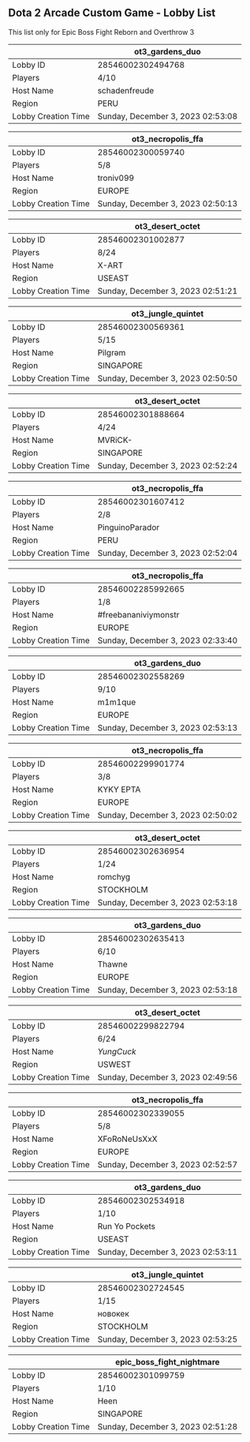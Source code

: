 ## Dota 2 Arcade Custom Game - Lobby List

This list only for Epic Boss Fight Reborn and Overthrow 3

|  | ot3_gardens_duo |
| ------ | ------ |
| Lobby ID | 28546002302494768 |
| Players | 4/10 |
| Host Name | schadenfreude |
| Region | PERU |
| Lobby Creation Time | Sunday, December 3, 2023 02:53:08 |


|  | ot3_necropolis_ffa |
| ------ | ------ |
| Lobby ID | 28546002300059740 |
| Players | 5/8 |
| Host Name | troniv099 |
| Region | EUROPE |
| Lobby Creation Time | Sunday, December 3, 2023 02:50:13 |


|  | ot3_desert_octet |
| ------ | ------ |
| Lobby ID | 28546002301002877 |
| Players | 8/24 |
| Host Name | X-ART |
| Region | USEAST |
| Lobby Creation Time | Sunday, December 3, 2023 02:51:21 |


|  | ot3_jungle_quintet |
| ------ | ------ |
| Lobby ID | 28546002300569361 |
| Players | 5/15 |
| Host Name | Pilɡrəm |
| Region | SINGAPORE |
| Lobby Creation Time | Sunday, December 3, 2023 02:50:50 |


|  | ot3_desert_octet |
| ------ | ------ |
| Lobby ID | 28546002301888664 |
| Players | 4/24 |
| Host Name | MVRiCK- |
| Region | SINGAPORE |
| Lobby Creation Time | Sunday, December 3, 2023 02:52:24 |


|  | ot3_necropolis_ffa |
| ------ | ------ |
| Lobby ID | 28546002301607412 |
| Players | 2/8 |
| Host Name | PinguinoParador |
| Region | PERU |
| Lobby Creation Time | Sunday, December 3, 2023 02:52:04 |


|  | ot3_necropolis_ffa |
| ------ | ------ |
| Lobby ID | 28546002285992665 |
| Players | 1/8 |
| Host Name | #freebananiviymonstr |
| Region | EUROPE |
| Lobby Creation Time | Sunday, December 3, 2023 02:33:40 |


|  | ot3_gardens_duo |
| ------ | ------ |
| Lobby ID | 28546002302558269 |
| Players | 9/10 |
| Host Name | m1m1que |
| Region | EUROPE |
| Lobby Creation Time | Sunday, December 3, 2023 02:53:13 |


|  | ot3_necropolis_ffa |
| ------ | ------ |
| Lobby ID | 28546002299901774 |
| Players | 3/8 |
| Host Name | KYKY EPTA |
| Region | EUROPE |
| Lobby Creation Time | Sunday, December 3, 2023 02:50:02 |


|  | ot3_desert_octet |
| ------ | ------ |
| Lobby ID | 28546002302636954 |
| Players | 1/24 |
| Host Name | romchyg |
| Region | STOCKHOLM |
| Lobby Creation Time | Sunday, December 3, 2023 02:53:18 |


|  | ot3_gardens_duo |
| ------ | ------ |
| Lobby ID | 28546002302635413 |
| Players | 6/10 |
| Host Name | Thawne |
| Region | EUROPE |
| Lobby Creation Time | Sunday, December 3, 2023 02:53:18 |


|  | ot3_desert_octet |
| ------ | ------ |
| Lobby ID | 28546002299822794 |
| Players | 6/24 |
| Host Name | $YungCuck$ |
| Region | USWEST |
| Lobby Creation Time | Sunday, December 3, 2023 02:49:56 |


|  | ot3_necropolis_ffa |
| ------ | ------ |
| Lobby ID | 28546002302339055 |
| Players | 5/8 |
| Host Name | XFoRoNeUsXxX |
| Region | EUROPE |
| Lobby Creation Time | Sunday, December 3, 2023 02:52:57 |


|  | ot3_gardens_duo |
| ------ | ------ |
| Lobby ID | 28546002302534918 |
| Players | 1/10 |
| Host Name | Run Yo Pockets |
| Region | USEAST |
| Lobby Creation Time | Sunday, December 3, 2023 02:53:11 |


|  | ot3_jungle_quintet |
| ------ | ------ |
| Lobby ID | 28546002302724545 |
| Players | 1/15 |
| Host Name | новокек |
| Region | STOCKHOLM |
| Lobby Creation Time | Sunday, December 3, 2023 02:53:25 |


|  | epic_boss_fight_nightmare |
| ------ | ------ |
| Lobby ID | 28546002301099759 |
| Players | 1/10 |
| Host Name | Heen |
| Region | SINGAPORE |
| Lobby Creation Time | Sunday, December 3, 2023 02:51:28 |


